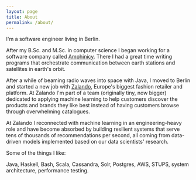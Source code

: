 ```yaml
---
layout: page
title: About
permalink: /about/
---
```


I'm a software engineer living in Berlin.

After my B.Sc. and M.Sc. in computer science
I began working for a software company called [Amphinicy](http://www.amphinicy.com/).
There I had a great time writing programs that orchestrate communication between earth stations 
and satellites in earth's orbit.

After a while of beaming radio waves into space with Java, I moved to Berlin and
started a new job with [Zalando](http://jobs.zalando.de/en/welcome-zalando), Europe's biggest
fashion retailer and platform. At Zalando I'm part of a team (originally tiny, now bigger)
dedicated to applying machine learning to help customers discover the products and brands
they like best instead of having customers browse through overwhelming catalogues.

At Zalando I reconnected with machine learning in an engineering-heavy role and have become 
absorbed by building resilient systems that serve tens of thousands of recommendations per second,
all coming from data-driven models implemented based on our data scientists' research.

Some of the things I like:

Java, Haskell, Bash, Scala, Cassandra, Solr, Postgres, AWS, STUPS, system architecture, performance testing.

